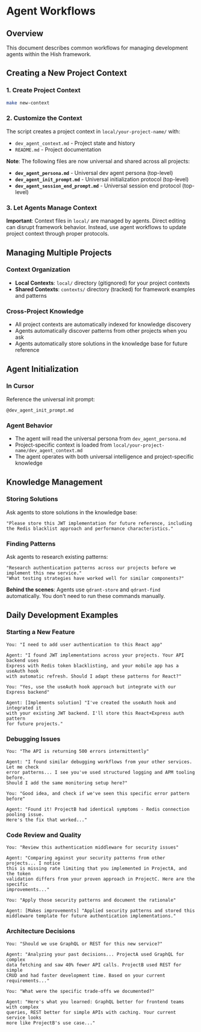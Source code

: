 # Agent Workflows

## Overview

This document describes common workflows for managing development agents within the Hish framework.

## Creating a New Project Context

### 1. Create Project Context
```bash
make new-context
```

### 2. Customize the Context
The script creates a project context in `local/your-project-name/` with:
- `dev_agent_context.md` - Project state and history
- `README.md` - Project documentation

**Note**: The following files are now universal and shared across all projects:
- **`dev_agent_persona.md`** - Universal dev agent persona (top-level)
- **`dev_agent_init_prompt.md`** - Universal initialization protocol (top-level)
- **`dev_agent_session_end_prompt.md`** - Universal session end protocol (top-level)

### 3. Let Agents Manage Context
**Important**: Context files in `local/` are managed by agents. Direct editing can disrupt framework behavior. Instead, use agent workflows to update project context through proper protocols.

## Managing Multiple Projects

### Context Organization
- **Local Contexts**: `local/` directory (gitignored) for your project contexts
- **Shared Contexts**: `contexts/` directory (tracked) for framework examples and patterns

### Cross-Project Knowledge
- All project contexts are automatically indexed for knowledge discovery
- Agents automatically discover patterns from other projects when you ask
- Agents automatically store solutions in the knowledge base for future reference

## Agent Initialization

### In Cursor
Reference the universal init prompt:
```
@dev_agent_init_prompt.md
```

### Agent Behavior
- The agent will read the universal persona from `dev_agent_persona.md`
- Project-specific context is loaded from `local/your-project-name/dev_agent_context.md`
- The agent operates with both universal intelligence and project-specific knowledge

## Knowledge Management

### Storing Solutions
Ask agents to store solutions in the knowledge base:
```
"Please store this JWT implementation for future reference, including the Redis blacklist approach and performance characteristics."
```

### Finding Patterns
Ask agents to research existing patterns:
```
"Research authentication patterns across our projects before we implement this new service."
"What testing strategies have worked well for similar components?"
```

**Behind the scenes**: Agents use `qdrant-store` and `qdrant-find` automatically. You don't need to run these commands manually.

## Daily Development Examples

### Starting a New Feature
```
You: "I need to add user authentication to this React app"

Agent: "I found JWT implementations across your projects. Your API backend uses 
Express with Redis token blacklisting, and your mobile app has a useAuth hook 
with automatic refresh. Should I adapt these patterns for React?"

You: "Yes, use the useAuth hook approach but integrate with our Express backend"

Agent: [Implements solution] "I've created the useAuth hook and integrated it 
with your existing JWT backend. I'll store this React+Express auth pattern 
for future projects."
```

### Debugging Issues
```
You: "The API is returning 500 errors intermittently"

Agent: "I found similar debugging workflows from your other services. Let me check 
error patterns... I see you've used structured logging and APM tooling before. 
Should I add the same monitoring setup here?"

You: "Good idea, and check if we've seen this specific error pattern before"

Agent: "Found it! ProjectB had identical symptoms - Redis connection pooling issue. 
Here's the fix that worked..."
```

### Code Review and Quality
```
You: "Review this authentication middleware for security issues"

Agent: "Comparing against your security patterns from other projects... I notice 
this is missing rate limiting that you implemented in ProjectA, and the token 
validation differs from your proven approach in ProjectC. Here are the specific 
improvements..."

You: "Apply those security patterns and document the rationale"

Agent: [Makes improvements] "Applied security patterns and stored this 
middleware template for future authentication implementations."
```

### Architecture Decisions
```
You: "Should we use GraphQL or REST for this new service?"

Agent: "Analyzing your past decisions... ProjectA used GraphQL for complex 
data fetching and saw 40% fewer API calls. ProjectB used REST for simple 
CRUD and had faster development time. Based on your current requirements..."

You: "What were the specific trade-offs we documented?"

Agent: "Here's what you learned: GraphQL better for frontend teams with complex 
queries, REST better for simple APIs with caching. Your current service looks 
more like ProjectB's use case..."
```
